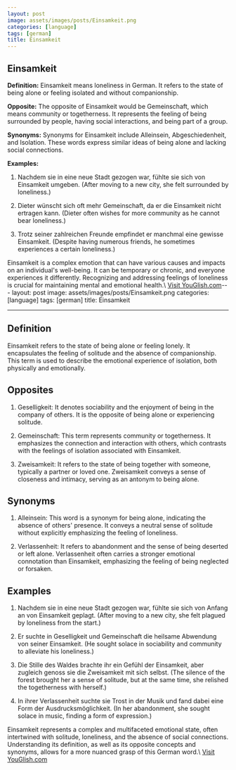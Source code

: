 ```yaml
---
layout: post
image: assets/images/posts/Einsamkeit.png
categories: [language]
tags: [german]
title: Einsamkeit
---
```


## Einsamkeit

**Definition:** Einsamkeit means loneliness in German. It refers to the state of being alone or feeling isolated and without companionship.

**Opposite:** The opposite of Einsamkeit would be Gemeinschaft, which means community or togetherness. It represents the feeling of being surrounded by people, having social interactions, and being part of a group.

**Synonyms:** Synonyms for Einsamkeit include Alleinsein, Abgeschiedenheit, and Isolation. These words express similar ideas of being alone and lacking social connections.

**Examples:**

1. Nachdem sie in eine neue Stadt gezogen war, fühlte sie sich von Einsamkeit umgeben. (After moving to a new city, she felt surrounded by loneliness.)

2. Dieter wünscht sich oft mehr Gemeinschaft, da er die Einsamkeit nicht ertragen kann. (Dieter often wishes for more community as he cannot bear loneliness.)

3. Trotz seiner zahlreichen Freunde empfindet er manchmal eine gewisse Einsamkeit. (Despite having numerous friends, he sometimes experiences a certain loneliness.)

Einsamkeit is a complex emotion that can have various causes and impacts on an individual's well-being. It can be temporary or chronic, and everyone experiences it differently. Recognizing and addressing feelings of loneliness is crucial for maintaining mental and emotional health.\ <a id="yg-widget-0" class="youglish-widget" data-query="Einsamkeit" data-lang="german" data-components="8412" data-auto-start="0" data-bkg-color="theme_light" data-title="How%20to%20pronounce%20Einsamkeit%20in%20German"  rel="nofollow" href="https://youglish.com">Visit YouGlish.com</a><script async src="https://youglish.com/public/emb/widget.js" charset="utf-8"></script>---
layout: post
image: assets/images/posts/Einsamkeit.png
categories: [language]
tags: [german]
title: Einsamkeit

---

## Definition

Einsamkeit refers to the state of being alone or feeling lonely. It encapsulates the feeling of solitude and the absence of companionship. This term is used to describe the emotional experience of isolation, both physically and emotionally. 

## Opposites

1. Geselligkeit: It denotes sociability and the enjoyment of being in the company of others. It is the opposite of being alone or experiencing solitude.

2. Gemeinschaft: This term represents community or togetherness. It emphasizes the connection and interaction with others, which contrasts with the feelings of isolation associated with Einsamkeit.

3. Zweisamkeit: It refers to the state of being together with someone, typically a partner or loved one. Zweisamkeit conveys a sense of closeness and intimacy, serving as an antonym to being alone.

## Synonyms

1. Alleinsein: This word is a synonym for being alone, indicating the absence of others' presence. It conveys a neutral sense of solitude without explicitly emphasizing the feeling of loneliness.

2. Verlassenheit: It refers to abandonment and the sense of being deserted or left alone. Verlassenheit often carries a stronger emotional connotation than Einsamkeit, emphasizing the feeling of being neglected or forsaken.

## Examples

1. Nachdem sie in eine neue Stadt gezogen war, fühlte sie sich von Anfang an von Einsamkeit geplagt. (After moving to a new city, she felt plagued by loneliness from the start.)

2. Er suchte in Geselligkeit und Gemeinschaft die heilsame Abwendung von seiner Einsamkeit. (He sought solace in sociability and community to alleviate his loneliness.)

3. Die Stille des Waldes brachte ihr ein Gefühl der Einsamkeit, aber zugleich genoss sie die Zweisamkeit mit sich selbst. (The silence of the forest brought her a sense of solitude, but at the same time, she relished the togetherness with herself.)

4. In ihrer Verlassenheit suchte sie Trost in der Musik und fand dabei eine Form der Ausdrucksmöglichkeit. (In her abandonment, she sought solace in music, finding a form of expression.)

Einsamkeit represents a complex and multifaceted emotional state, often intertwined with solitude, loneliness, and the absence of social connections. Understanding its definition, as well as its opposite concepts and synonyms, allows for a more nuanced grasp of this German word.\ <a id="yg-widget-0" class="youglish-widget" data-query="Einsamkeit" data-lang="german" data-components="8412" data-auto-start="0" data-bkg-color="theme_light" data-title="How%20to%20pronounce%20Einsamkeit%20in%20German"  rel="nofollow" href="https://youglish.com">Visit YouGlish.com</a><script async src="https://youglish.com/public/emb/widget.js" charset="utf-8"></script>